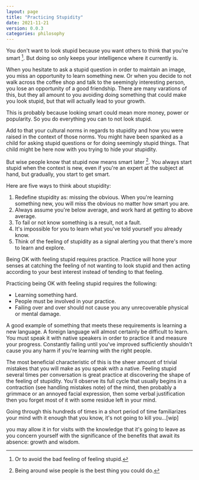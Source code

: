 ```yaml
---
layout: page
title: "Practicing Stupidity"
date: 2021-11-21
version: 0.0.3
categories: philosophy
---
```


You don't want to look stupid because you want others to think that you're smart [^1]. But doing so only keeps your intelligence where it currently is.

When you hesitate to ask a stupid question in order to maintain an image, you miss an opportunity to learn something new. Or when you decide to not walk across the coffee shop and talk to the seemingly interesting person, you lose an opportunity of a good friendship. There are many varations of this, but they all amount to you avoiding doing something that could make you look stupid, but that will actually lead to your growth.

This is probably because looking smart could mean more money, power or popularity. So you do everything you can to not look stupid.

Add to that your cultural norms in regards to stupidity and how you were raised in the context of those norms. You might have been spanked as a child for asking stupid questions or for doing seemingly stupid things. That child might be here now with you trying to hide your stupidity.

But wise people know that stupid now means smart later [^2]. You always start stupid when the context is new, even if you're an expert at the subject at hand, but gradually, you start to get smart.

Here are five ways to think about stupidity:

1. Redefine stupidity as: missing the obvious. When you're learning something new, you will miss the obvious no matter how smart you are.
1. Always assume you're below average, and work hard at getting to above average.
1. To fail or not know something is a result, not a fault.
1. It's impossible for you to learn what you've told yourself you already know.
1. Think of the feeling of stupidity as a signal alerting you that there's more to learn and explore.

Being OK with feeling stupid requires practice. Practice will hone your senses at catching the feeling of not wanting to look stupid and then acting according to your best interest instead of tending to that feeling.

Practicing being OK with feeling stupid requires the following:

- Learning something hard.
- People must be involved in your practice.
- Failing over and over should not cause you any unrecoverable physical or mental damage.

A good example of something that meets these requirements is learning a new language. A foreign language will almost certainly be difficult to learn. You must speak it with native speakers in order to practice it and measure your progress. Constantly failing until you've improved sufficiently shouldn't cause you any harm if you're learning with the right people.

The most beneficial characteristic of this is the sheer amount of trivial mistakes that you will make as you speak with a native. Feeling stupid several times per conversation is great practice at discovering the shape of the feeling of stupidity. You'll observe its full cycle that usually begins in a contraction (see handling mistakes note) of the mind, then probably a grimmace or an annoyed facial expression, then some verbal justification then you forget most of it with some residue left in your mind.

Going through this hundreds of times in a short period of time familiarizes your mind with it enough that you know, it's not going to kill you...[wip]

you may allow it in for visits with the knowledge that it's going to leave as you concern yourself with the significance of the benefits that await its absence: growth and wisdom.

[^1]: Or to avoid the bad feeling of feeling stupid.
[^2]: Being around wise people is the best thing you could do.
